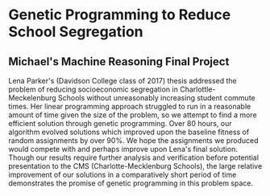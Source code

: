 # Genetic Programming to Reduce School Segregation
## Michael's Machine Reasoning Final Project

Lena Parker's (Davidson College class of 2017) thesis addressed the problem of reducing socioeconomic segregation in Charlottle-Meckelenburg Schools without
unreasonably increasing student commute times. Her linear programming approach struggled to run in a reasonable amount of time given the size of the problem, 
so we attempt to find a more efficient solution through genetic programming. Over 80 hours, our algorithm evolved solutions which improved upon the baseline 
fitness of random assignments by over 90\%. We hope the assignments we produced would compete with and perhaps improve upon Lena's final solution. Though our 
results require further analysis and verification before potential presentation to the CMS (Charlotte-Mecklenburg Schools), the large relative improvement of 
our solutions in a comparatively short period of time demonstrates the promise of genetic programming in this problem space. 

